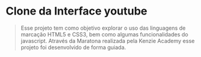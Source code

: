 # Clone da Interface youtube
>Esse projeto tem como objetivo explorar o uso das linguagens de marcação HTML5 e CSS3, bem como algumas funcionalidades do javascript. Através da Maratona realizada pela Kenzie Academy esse projeto foi desenvolvido de forma guiada. 